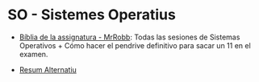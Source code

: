 # SO - Sistemes Operatius
* [Bíblia de la assignatura - MrRobb](https://github.com/MrRobb/SO-FIB): Todas las sesiones de Sistemas Operativos + Cómo hacer el pendrive definitivo para sacar un 11 en el examen. 

* [Resum Alternatiu](https://github.com/hialvaro/SO-FIB)
